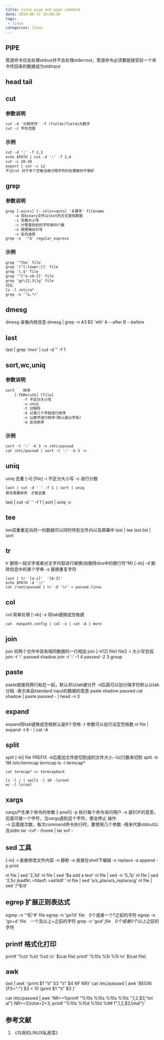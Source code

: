 ```yaml
---
title: linux pipe and pipe command
date: 2019-06-17 19:59:30
tags:
 - linux
categories: linux
---
```


## PIPE
管道命令仅会处理stdout并不会处理stderrout，管道命令必须要能接受前一个命令传回来的数据成为stdinput

## head tail

## cut
### 参数说明
``` txt
cut -d '分隔字符' -f (fields)fields为数字
cut -c 字符范围
```

### 示例
``` txt
cut -d ':' -f 2,3
echo $PATH | cut -d ':' -f 2,4
cut -c 20-30
export | cut -c 12-
不过cut 对于多个空格当做分隔字符的处理做的不够好
```

## grep
### 参数说明
``` txt
grep [-aincv] [--color=auto] '关键字' filename
	-a 将binary文件以text的方式查找数据
	-i 忽略大小写
	-c 计算查找到的字符串的个数
	-n 顺便输出行号
	-v 反向选择
grep -n  '^$' regular_express
```
### 示例
``` txt
grep '^the' file
grep '[^[:lower:]]' file
grep '\.$' file
grep '^[^a-zA-Z]' file
grep 'go\{2,3\}g' file
对比
ls -l /etc/a*
grep -n '^a.*/' 
```

## dmesg
dmesg 查看内核信息
dmesg | grep -n A3 B2 'eth'
	A --after  B --before

## last
last | grep 'mxx' | cut -d '' -f 1

## sort,wc,uniq
### 参数说明
``` txt
sort 	排序
	[-fbMnrutk] [file]
		-f 不区分大小写
		-u uniq
		-t 分隔符
		-k 以第几个字段进行排序
		-n 以数字进行排序(默认是以字母)
		-m 反向排序
```
### 示例
``` txt
sort -t ':' -k 3 -n /etc/passwd	
cat /etc/passwd | sort -t ':' -k 3 -n
```

## uniq
uniq 去重
	[-il] [file]
	-i 不区分大小写
	-c 进行计数	
	
	last | cut -d ' ' -f 1 | sort | uniq
	首先需要排序　才能去重	
last | cut -d ' ' -f 1 | sort | uniq -c

## tee
tee双重重定向将一份数据可以同时传到文件内以及屏幕中
	last | tee last.list | sort 

## tr
tr 删除一段文字或者对文字内容进行替换(如删除dos中的换行符^M)
	[-ds]
	-d 删除信息中的某个字串
	-s 替换重复字符

	last | tr '[a-z]'  '[A-Z]'
	echo $PATH -d ':/'
	cat /root/passwd | tr -d '\r' > passwd.linux
	
## col
col 简单处理
	[-xb]
	-x 将tab键换成空格键
	
	cat  manpath.config | col -x | cat -A | more
	

## join
join 将两个文件中具有相同数据的一行相加
	join [-ti12] file1 file2
	-i 大小写忽视
	join -t ':' passwd shadow
	join -t ':' -1 4 passwd -2 3 group

## paste
paste直接将两行粘在一起，默认并以tab键分开
	-d后面可以加分隔字符默认以tab分隔
	-表示来自standard input的数据的意思
	paste shadow passwd
	cat shadow | paste passwd - | head -n 3

## expand
expand将tab键换成空格默认是8个空格
	-t 参数可以自行设定空格数
	nl file | expand -t 6 - | cat -A

## split
split [-bl] file PREFIX
	-b后面加文件欲切割成的文件大小
	-l以行数来切割
	split -b 1M /etc/termcap termcap
	ls -l termcap*

	cat termcap* >> termcapback
	
	ls -l / | spilt -l 10 -lsroot
	wc -l lsroot

## xargs
xargs产生某个命令的参数
	[-pne0]
	-p 执行每个命令询问用户
	-e 是EOF的意思，后面可接一个字符，当xargs遇到这个字符，便会停止				操作	
	-n 后面接次数，每次command命令执行时，要使用几个参数
-用来代替stdout以及stdin
tar -cvf - /home | tar xvf -	



## sed 工具	

[-in]
-i	直接修改文件内容
-n	静默
-e 直接在shell下编辑
-c replace
-a append
-p print

nl file | sed '2,3d'
nl file | sed '$a add a test'
nl file | sed -n '5,7p'
nl file | sed '2,5c jkadfk\
			>fdasf\
			>asfddf '
nl file | sed 's/s_place/s_replace/g'	
nl file | sed '/^$/d'
## egrep 扩展正则表达式

egrep -n '^$|^#' file
egrep -n 'go?d' file　0个或者一个?之前的字符
egrep -n 'go+d' file　一个及以上+之前的字符
grep -n 'go*d' file　0个或者0个以上*之前的字符
## printf 格式化打印

printf '%s\t %s\t %s\t \n' $(cat file)
printf '%10s %5i %5i \n' $(cat file)
## awk

last | awk '{print $1 "\t" S3 "\t" $4 NF NR}'
cat /etc/passwd | awk 'BEGIN {FS=":"} $3 < 10 {print $1 "\t" $3 }'

cat /etc/passwd | awk 'NR==1{printf "%10s %10s %10s %10s ",$1,$2,$3,"tot		al"}
	NR>=2{total=$2+$3;
		printf "%10s %10d %10d %## f",$1,$2,$3,total"}'

## 参考文献
1. 《鸟哥的LINUX私房菜》
